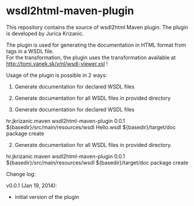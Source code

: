 wsdl2html-maven-plugin
======================

This repository contains the source of wsdl2html Maven plugin.
The plugin is developed by Jurica Krizanic.

The plugin is used for generating the documentation in HTML format from 
<documentation> tags in a WSDL file.  
For the transformation, the plugin uses the transformation available at 
http://tomi.vanek.sk/xml/wsdl-viewer.xsl !


Usage of the plugin is possible in 2 ways:
1. Generate documentation for declared WSDL files
2. Generate documentation for all WSDL files in provided directory

1. Generate documentation for declared WSDL files

<plugin>
     <groupId>hr.jkrizanic.maven</groupId>
     <artifactId>wsdl2html-maven-plugin</artifactId>
     <version>0.0.1</version>
     <configuration>
           <wsdlDirectory>${basedir}/src/main/resources/wsdl</wsdlDirectory>
           <wsdlFileNames>
               <wsdlFileName>Hello.wsdl</wsdlFileName>
           </wsdlFileNames>
           <outputDirectory>${basedir}/target/doc</outputDirectory>                   
      </configuration>
      <executions>
         <execution>
             <phase>package</phase>
                 <goals>
                    <goal>create</goal>
                 </goals>
         </execution>
      </executions>                
</plugin>

2. Generate documentation for all WSDL files in provided directory.
<plugin>
     <groupId>hr.jkrizanic.maven</groupId>
     <artifactId>wsdl2html-maven-plugin</artifactId>
     <version>0.0.1</version>
     <configuration>
           <wsdlDirectory>${basedir}/src/main/resources/wsdl</wsdlDirectory>
           <outputDirectory>${basedir}/target/doc</outputDirectory>                   
      </configuration>
      <executions>
         <execution>
             <phase>package</phase>
                 <goals>
                    <goal>create</goal>
                 </goals>
         </execution>
      </executions>                
</plugin>

Change log:

v0.0.1 (Jan 19, 2014):
* initial version of the plugin


